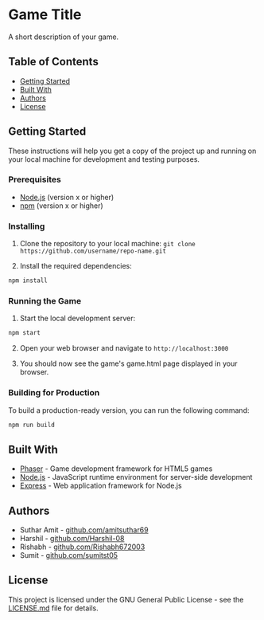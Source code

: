 # Game Title

A short description of your game.

## Table of Contents

- [Getting Started](#getting-started)
- [Built With](#built-with)
- [Authors](#authors)
- [License](#license)

## Getting Started

These instructions will help you get a copy of the project up and running on your local machine for development and testing purposes.

### Prerequisites

- [Node.js](https://nodejs.org/) (version x or higher)
- [npm](https://www.npmjs.com/) (version x or higher)

### Installing

1. Clone the repository to your local machine:
```git clone https://github.com/username/repo-name.git```

2. Install the required dependencies:
```bash 
npm install
```

### Running the Game

1. Start the local development server:
```bash
npm start
```

2. Open your web browser and navigate to `http://localhost:3000`

3. You should now see the game's game.html page displayed in your browser.

### Building for Production

To build a production-ready version, you can run the following command:
```bash
npm run build
```

## Built With

- [Phaser](https://phaser.io/) - Game development framework for HTML5 games
- [Node.js](https://nodejs.org/) - JavaScript runtime environment for server-side development
- [Express](https://expressjs.com/) - Web application framework for Node.js

## Authors

- Suthar Amit - [github.com/amitsuthar69](https://github.com/amitsuthar69)
- Harshil - [github.com/Harshil-08](https://github.com/Harshil-08)
- Rishabh - [github.com/Rishabh672003](https://github.com/Rishabh672003)
- Sumit - [github.com/sumitst05](https://github.com/sumitst05)

## License

This project is licensed under the GNU General Public License - see the [LICENSE.md](LICENSE.md) file for details.
